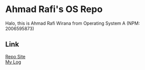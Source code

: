 # Ahmad Rafi's OS Repo
Halo, this is Ahmad Rafi Wirana from Operating System A (NPM: 2006595873)

## Link
[Repo Site](https://ahmadrafidev.github.io/os212/) \
[My Log](https://github.com/ahmadrafidev/os212/blob/main/TXT/mylog.txt)
